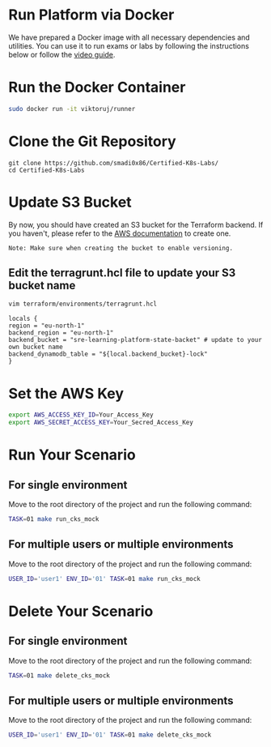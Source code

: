 # Run Platform via Docker

We have prepared a Docker image with all necessary dependencies and utilities. You can use it to run exams or labs by following the instructions below or follow the [video guide](https://youtu.be/Xh6sWzafBmw).

# Run the Docker Container

```bash
sudo docker run -it viktoruj/runner
```

# Clone the Git Repository

```
git clone https://github.com/smadi0x86/Certified-K8s-Labs/
cd Certified-K8s-Labs
```

# Update S3 Bucket

By now, you should have created an S3 bucket for the Terraform backend. If you haven't, please refer to the [AWS documentation](https://docs.aws.amazon.com/AmazonS3/latest/userguide/create-bucket-overview.html) to create one.

```
Note: Make sure when creating the bucket to enable versioning.
```

## Edit the terragrunt.hcl file to update your S3 bucket name

```bash
vim terraform/environments/terragrunt.hcl
```

```hcl
locals {
region = "eu-north-1"
backend_region = "eu-north-1"
backend_bucket = "sre-learning-platform-state-backet" # update to your own bucket name
backend_dynamodb_table = "${local.backend_bucket}-lock"
}
```

# Set the AWS Key

```bash
export AWS_ACCESS_KEY_ID=Your_Access_Key
export AWS_SECRET_ACCESS_KEY=Your_Secred_Access_Key
```

# Run Your Scenario

## For single environment

Move to the root directory of the project and run the following command:

```bash
TASK=01 make run_cks_mock
```

## For multiple users or multiple environments

Move to the root directory of the project and run the following command:

```bash
USER_ID='user1' ENV_ID='01' TASK=01 make run_cks_mock
```

# Delete Your Scenario

## For single environment

Move to the root directory of the project and run the following command:

```bash
TASK=01 make delete_cks_mock
```

## For multiple users or multiple environments

Move to the root directory of the project and run the following command:

```bash
USER_ID='user1' ENV_ID='01' TASK=01 make delete_cks_mock
```
